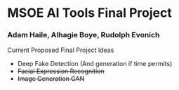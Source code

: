 # MSOE AI Tools Final Project
### Adam Haile, Alhagie Boye, Rudolph Evonich

Current Proposed Final Project Ideas
- Deep Fake Detection (And generation if time permits)
- ~~Facial Expression Recognition~~
- ~~Image Generation GAN~~

